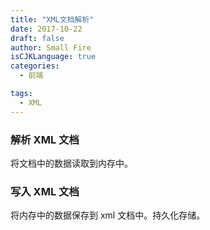 ```yaml
---
title: "XML文档解析"
date: 2017-10-22
draft: false
author: Small Fire
isCJKLanguage: true
categories: 
  - 前端

tags: 
  - XML
---
```




### 解析 XML 文档

将文档中的数据读取到内存中。



### 写入 XML 文档

将内存中的数据保存到 xml 文档中。持久化存储。

